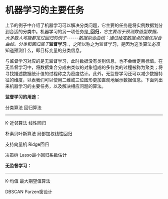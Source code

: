 # 机器学习的主要任务

上节的例子中介绍了机器学习可以解决分类问题，它主要的任务是将实例数据划分到合适的分类中。机器学习的另一项任务是_**回归**_，它主要用于预测数值型数据。大多数人可能都见过回归的例子------数据拟合曲线：通过给定数据点的最优拟合曲线。分类和回归属于_**监督学习**_，之所以称之为监督学习，是因为这类算法必须知道预测什么，即目标变量的分类信息。

与监督学习对应的是无监督学习，此时数据没有类别信息，也不会给定目标值。在无监督学习中，将数据集合分成由类似的对象组成的多各类的过程被称为聚类；将寻找描述数据统计值的过程称之为密度估计。此外，无监督学习还可以减少数据特征的维度，以表我们可以使用二维或三位图形更加直观地展示数据信息。下面列出来机器学习的主要任务，以及解决相应问题的算法。

**监督学习的用途：**

分类算法                                        回归算法

---

K-近邻算法                                     线性回归

朴素贝叶斯算法                            局部加权线性回归

支持向量机                                    Ridge回归

决策树                                            Lasso最小回归系数估计

**无监督学习：**

---

K-均值                                             最大期望值算法

DBSCAN                                         Parzen窗设计

